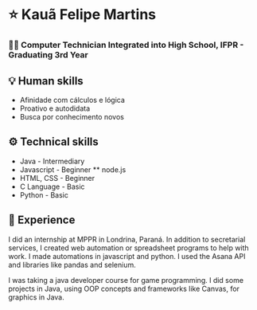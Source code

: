 # ⭐ Kauã Felipe Martins
### 🧑‍🎓 Computer Technician Integrated into High School, IFPR - Graduating 3rd Year

## 💡 Human skills
* Afinidade com cálculos e lógica
* Proativo e autodidata
* Busca por conhecimento novos

## ⚙️ Technical skills
* Java                  - Intermediary
* Javascript            - Beginner
** node.js
* HTML, CSS             - Beginner
* C Language            - Basic
* Python                - Basic
  
## 📜 Experience

I did an internship at MPPR in Londrina, Paraná. In addition to secretarial services, I created web automation or spreadsheet programs to help with work. I made automations in javascript and python. I used the Asana API and libraries like pandas and selenium.

I was taking a java developer course for game programming. I did some projects in Java, using OOP concepts and frameworks like Canvas, for graphics in Java.
